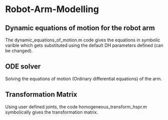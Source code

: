 # Robot-Arm-Modelling

## Dynamic equations of motion for the robot arm
The dynamic_equations_of_motion.m code gives the equations in symbolic varible which gets substituted using the default DH parameters defined (can be changed).

## ODE solver 
Solving the equations of motion (Ordinary differential equations) of the arm.

## Transformation Matrix
Using user defined joints, the code homogeneous_transform_hspr.m symbolically gives the transformation matrix.
